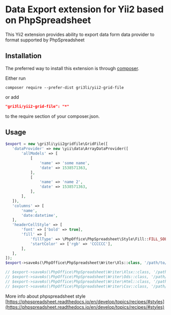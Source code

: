 
Data Export extension for Yii2 based on PhpSpreadsheet
===

This Yii2 extension provides ability to export data form data provider to format supported by PhpSpreadsheet

Installation
------------

The preferred way to install this extension is through [composer](http://getcomposer.org/download/).

Either run

```
composer require --prefer-dist gri3li/yii2-grid-file
```

or add

```json
"gri3li/yii2-grid-file": "*"
```

to the require section of your composer.json.


Usage
-----

 ```php
$export = new \gri3li\yii2gridfile\GridFile([
    'dataProvider' => new \yii\data\ArrayDataProvider([
        'allModels' => [
            [
                'name' => 'some name',
                'date' => 1538571363,
            ],
            [
                'name' => 'name 2',
                'date' => 1538571363,
            ],
        ],
    ]),
    'columns' => [
        'name',
        'date:datetime',
    ],
    'headerCellStyle' => [
        'font' => ['bold' => true],
        'fill' => [
            'fillType' => \PhpOffice\PhpSpreadsheet\Style\Fill::FILL_SOLID,
            'startColor' => ['rgb' => 'CCCCCC'],
        ],
    ],
]);
$export->saveAs(\PhpOffice\PhpSpreadsheet\Writer\Xls::class, '/path/to/file.xls');

// $export->saveAs(\PhpOffice\PhpSpreadsheet\Writer\Xlsx::class, '/path/to/file.xlsx');
// $export->saveAs(\PhpOffice\PhpSpreadsheet\Writer\Ods::class, '/path/to/file.ods');
// $export->saveAs(\PhpOffice\PhpSpreadsheet\Writer\Html::class, '/path/to/file.html');
// $export->saveAs(\PhpOffice\PhpSpreadsheet\Writer\Csv::class, '/path/to/file.csv');
 ```
 
 More info about phpspreadsheet style [https://phpspreadsheet.readthedocs.io/en/develop/topics/recipes/#styles](https://phpspreadsheet.readthedocs.io/en/develop/topics/recipes/#styles)